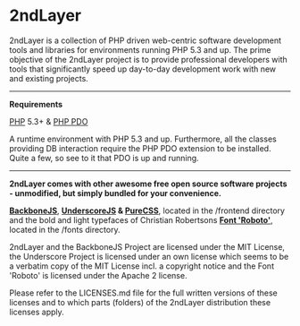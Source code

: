 2ndLayer
========

2ndLayer is a collection of PHP driven web-centric software development tools
and libraries for environments running PHP 5.3 and up. The prime objective of
the 2ndLayer project is to provide professional developers with tools that
significantly speed up day-to-day development work with new and existing projects.

-----
****Requirements****

[PHP](http://php.net/) 5.3+ & [PHP PDO](http://php.net/manual/en/book.pdo.php)

A runtime environment with PHP 5.3 and up. Furthermore, all the classes providing DB interaction require the PHP PDO extension to be installed. Quite a few, so see to it that PDO is up and running.

-----

**2ndLayer comes with other awesome free open source software projects - unmodified, but simply bundled for your convenience.**

**[BackboneJS](http://backbonejs.org/)**, **[UnderscoreJS](http://underscorejs.org/) & [PureCSS](http://purecss.io/)**, located in the /frontend directory and the bold and light typefaces of Christian Robertsons [**Font 'Roboto'**](http://www.google.com/fonts/specimen/Roboto), located in the /fonts directory.

2ndLayer and the BackboneJS Project are licensed under the MIT License, the Underscore Project is licensed under an own license which seems to be a verbatim copy of the MIT License incl. a copyright notice and the Font 'Roboto' is licensed under the Apache 2 license.

Please refer to the LICENSES.md file for the full written versions of these licenses and to which parts (folders) of the 2ndLayer distribution these licenses apply.
